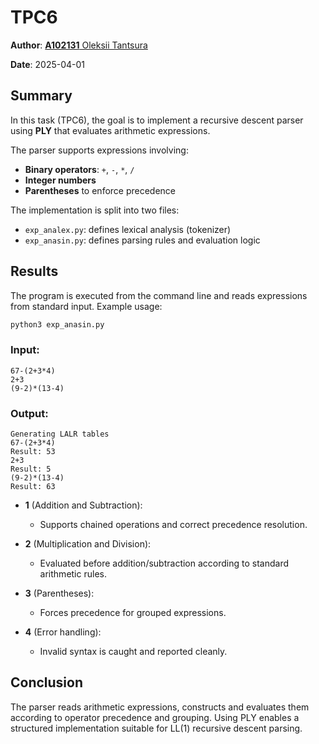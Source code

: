 # TPC6

**Author**: [**A102131** Oleksii Tantsura](https://www.github.com/Ol3ksii)

**Date**: 2025-04-01

## Summary

In this task (TPC6), the goal is to implement a recursive descent parser using **PLY** that evaluates arithmetic expressions.

The parser supports expressions involving:

- **Binary operators**: `+`, `-`, `*`, `/`
- **Integer numbers**
- **Parentheses** to enforce precedence

The implementation is split into two files:
- `exp_analex.py`: defines lexical analysis (tokenizer)
- `exp_anasin.py`: defines parsing rules and evaluation logic

## Results

The program is executed from the command line and reads expressions from standard input. Example usage:

```bash
python3 exp_anasin.py
```

### Input:
```
67-(2+3*4)
2+3
(9-2)*(13-4)
```

### Output:
```
Generating LALR tables
67-(2+3*4)
Result: 53
2+3
Result: 5
(9-2)*(13-4)
Result: 63
```

- **1** (Addition and Subtraction):
    - Supports chained operations and correct precedence resolution.

- **2** (Multiplication and Division):
    - Evaluated before addition/subtraction according to standard arithmetic rules.

- **3** (Parentheses):
    - Forces precedence for grouped expressions.

- **4** (Error handling):
    - Invalid syntax is caught and reported cleanly.

## Conclusion

The parser reads arithmetic expressions, constructs and evaluates them according to operator precedence and grouping. Using PLY enables a structured implementation suitable for LL(1) recursive descent parsing.

